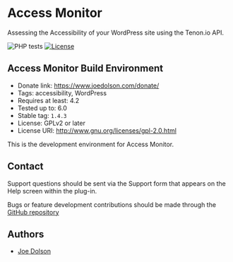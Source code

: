 # Access Monitor

Assessing the Accessibility of your WordPress site using the Tenon.io API.

![PHP tests](https://github.com/joedolson/access-monitor/actions/workflows/main.yml/badge.svg) [![License](https://img.shields.io/badge/license-GPL--2.0%2B-green.svg)](https://www.gnu.org/license/gpl-2.0.html)

## Access Monitor Build Environment

* Donate link: https://www.joedolson.com/donate/
* Tags: accessibility, WordPress
* Requires at least: 4.2
* Tested up to: 6.0
* Stable tag: `1.4.3`
* License: GPLv2 or later
* License URI: http://www.gnu.org/licenses/gpl-2.0.html

This is the development environment for Access Monitor.

## Contact

Support questions should be sent via the Support form that appears on the Help screen within the plug-in.

Bugs or feature development contributions should be made through the [GitHub repository](https://github.com/joedolson/access-monitor/issues)

## Authors

* [Joe Dolson](https://www.joedolson.com)
